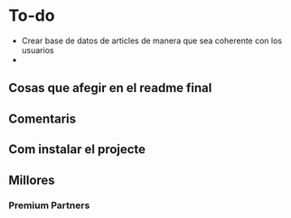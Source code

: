 # To-do
- Crear base de datos de articles de manera que sea coherente con los usuarios
- 

## Cosas que afegir en el readme final

## Comentaris

## Com instalar el projecte

## Millores


### Premium Partners


